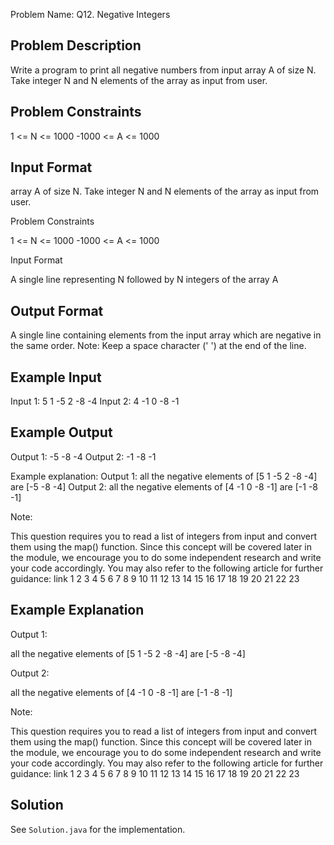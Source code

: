 Problem Name: Q12. Negative Integers

## Problem Description

Write a program to print all negative numbers from input array A of size N. Take integer N and N elements of the array as input from user.

## Problem Constraints

1 <= N <= 1000
-1000 <= A <= 1000

## Input Format

array A of size N. Take integer N and N elements of the array as input from user.

Problem Constraints

1 <= N <= 1000
-1000 <= A <= 1000

Input Format

A single line representing N followed by N integers of the array A

## Output Format

A single line containing elements from the input array which are negative in the same order.
Note: Keep a space character (' ') at the end of the line.

## Example Input

Input 1:
5 1 -5 2 -8 -4
Input 2:
4 -1 0 -8 -1

## Example Output

Output 1:
-5 -8 -4
Output 2:
-1 -8 -1

Example explanation:
Output 1:
all the negative elements of [5 1 -5 2 -8 -4] are [-5 -8 -4]
Output 2:
all the negative elements of [4 -1 0 -8 -1] are [-1 -8 -1]

Note:

This question requires you to read a list of integers from input and convert them using the map() function.
Since this concept will be covered later in the module, we encourage you to do some independent research and write your code accordingly.
You may also refer to the following article for further guidance: link
1
2
3
4
5
6
7
8
9
10
11
12
13
14
15
16
17
18
19
20
21
22
23

## Example Explanation

Output 1:

all the negative elements of [5 1 -5 2 -8 -4] are [-5 -8 -4]

Output 2:

all the negative elements of [4 -1 0 -8 -1] are [-1 -8 -1]

Note:

This question requires you to read a list of integers from input and convert them using the map() function.
Since this concept will be covered later in the module, we encourage you to do some independent research and write your code accordingly.
You may also refer to the following article for further guidance: link
1
2
3
4
5
6
7
8
9
10
11
12
13
14
15
16
17
18
19
20
21
22
23

## Solution

See `Solution.java` for the implementation.